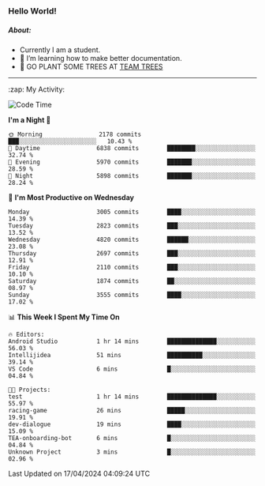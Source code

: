 ### Hello World!

##### About:
- Currently I am a student.
- 🌱 I’m learning how to make better documentation.
- 🌱 GO PLANT SOME TREES AT [TEAM TREES](https://teamtrees.org/)

---
  <summary>:zap: My Activity:</summary>
  
<!--START_SECTION:waka-->
![Code Time](http://img.shields.io/badge/Code%20Time-1%2C315%20hrs%2024%20mins-blue)

**I'm a Night 🦉** 

```text
🌞 Morning                2178 commits        ███░░░░░░░░░░░░░░░░░░░░░░   10.43 % 
🌆 Daytime                6838 commits        ████████░░░░░░░░░░░░░░░░░   32.74 % 
🌃 Evening                5970 commits        ███████░░░░░░░░░░░░░░░░░░   28.59 % 
🌙 Night                  5898 commits        ███████░░░░░░░░░░░░░░░░░░   28.24 % 
```
📅 **I'm Most Productive on Wednesday** 

```text
Monday                   3005 commits        ████░░░░░░░░░░░░░░░░░░░░░   14.39 % 
Tuesday                  2823 commits        ███░░░░░░░░░░░░░░░░░░░░░░   13.52 % 
Wednesday                4820 commits        ██████░░░░░░░░░░░░░░░░░░░   23.08 % 
Thursday                 2697 commits        ███░░░░░░░░░░░░░░░░░░░░░░   12.91 % 
Friday                   2110 commits        ███░░░░░░░░░░░░░░░░░░░░░░   10.10 % 
Saturday                 1874 commits        ██░░░░░░░░░░░░░░░░░░░░░░░   08.97 % 
Sunday                   3555 commits        ████░░░░░░░░░░░░░░░░░░░░░   17.02 % 
```


📊 **This Week I Spent My Time On** 

```text
🔥 Editors: 
Android Studio           1 hr 14 mins        ██████████████░░░░░░░░░░░   56.03 % 
Intellijidea             51 mins             ██████████░░░░░░░░░░░░░░░   39.14 % 
VS Code                  6 mins              █░░░░░░░░░░░░░░░░░░░░░░░░   04.84 % 

🐱‍💻 Projects: 
test                     1 hr 14 mins        ██████████████░░░░░░░░░░░   55.97 % 
racing-game              26 mins             █████░░░░░░░░░░░░░░░░░░░░   19.91 % 
dev-dialogue             19 mins             ████░░░░░░░░░░░░░░░░░░░░░   15.09 % 
TEA-onboarding-bot       6 mins              █░░░░░░░░░░░░░░░░░░░░░░░░   04.84 % 
Unknown Project          3 mins              █░░░░░░░░░░░░░░░░░░░░░░░░   02.96 % 
```


 Last Updated on 17/04/2024 04:09:24 UTC
<!--END_SECTION:waka-->
